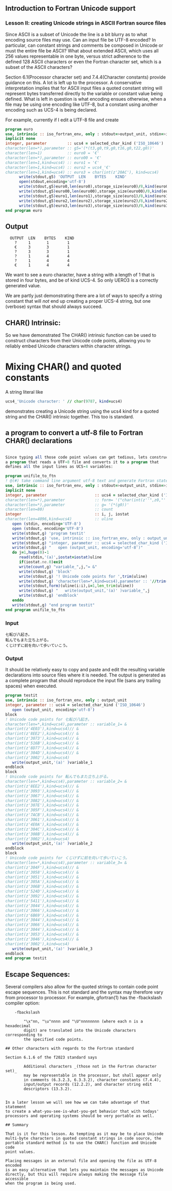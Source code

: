 ## Introduction to Fortran Unicode support
### Lesson II: creating Unicode strings in ASCII Fortran source files

Since ASCII is a subset of Unicode the line is a bit blurry as to what
encoding source files may use. Can an input file be UTF-8 encoded?
In particular, can constant strings and comments be composed in Unicode
or must the entire file be ASCII? What about extended ASCII, which uses
all 256 values representable in one byte, versus strict adherence to
the defined 128 ASCII characters or even the Fortran character set,
which is a subset of the ASCII characters?

Section 6.1(Processor character set) and 7.4.4(Character constants)
provide guidance on this. A lot is left up to the processor. A conservative
interpretation implies that for ASCII input files a quoted constant string
will represent bytes transferred directly to the variable or constant
value being defined. What is left in question is what encoding ensues
otherwise, when a file may be using one encoding like UTF-8, but a
constant using another encoding such as UCS-4 is being declared.

For example, currently if I edit a UTF-8 file and create
```fortran
program euro
use, intrinsic :: iso_fortran_env, only : stdout=>output_unit, stdin=>input_unit
implicit none
integer, parameter         :: ucs4 = selected_char_kind ('ISO_10646')
character(len=*),parameter :: g5='(*(t3,g0,t9,g0,t16,g0,t22,g0))'
character(len=1)           :: euro0 = '€'
character(len=*),parameter :: euro00 = '€'
character(len=1,kind=ucs4) :: euro1 = '€'
character(len=1,kind=ucs4) :: euro2 = ucs4_'€'
character(len=1,kind=ucs4) :: euro3 = char(int(z'20AC'), kind=ucs4)
      write(stdout,g5) 'OUTPUT  LEN    BYTES    KIND'
      open(stdout,encoding='utf-8')
      write(stdout,g5)euro0,len(euro0),storage_size(euro0)/8,kind(euro0)
      write(stdout,g5)euro00,len(euro00),storage_size(euro00)/8,kind(euro00)
      write(stdout,g5)euro1,len(euro1),storage_size(euro1)/8,kind(euro1)
      write(stdout,g5)euro2,len(euro2),storage_size(euro2)/8,kind(euro2)
      write(stdout,g5)euro3,len(euro3),storage_size(euro3)/8,kind(euro3)
end program euro
```
## Output

```text
  OUTPUT  LEN    BYTES    KIND
    ?     1       1        1
    €     3       3        1
    ?     3       3        1
    ?     1       4        4
    ?     1       4        4
    €     1       4        4
```
We want to see a euro character, have a string with a length of 1
that is stored in four bytes, and be of kind UCS-4. So only UERO3
is a correctly generated value.

We are partly just demonstrating there are a lot of ways to specify
a string constant that will _not_ end up creating a proper UCS-4
string, but one (verbose) syntax that should always succeed.

## CHAR() Intrinsic:

So we have demonstrated The CHAR() intrinsic function can be used to
construct characters from their Unicode code points, allowing you to
reliably embed Unicode characters within character strings.

# Mixing CHAR() and quoted constants

A string literal like
```fortran
ucs4_'Unicode character: ' // char(9787, kind=ucs4)
```
demonstrates creating a Unicode string using the ucs4 kind for a quoted
string and the CHAR() intrinsic together. This too is standard.

## a program to convert a utf-8 file to Fortran CHAR() declarations
```fortran

Since typing all those code point values can get tedious, lets construct
a program that reads a UTF-8 file and converts it to a program that
defines all the input lines as UCS-4 variables:

program unifile_to_ftn
! @(#) take command line argument utf-8 text and generate Fortran statement that represents the string as char(3f) calls
use, intrinsic :: iso_fortran_env, only : stdout=>output_unit, stdin=>input_unit
implicit none
integer, parameter                     :: ucs4 = selected_char_kind ('ISO_10646')
character(len=*),parameter             :: form= '("char(int(z''",z0,"''),kind=ucs4)":,"// &")'
character(len=*),parameter             :: g= '(*(g0))'
character(len=80)                      :: count
integer                                :: i, j, iostat
character(len=4096,kind=ucs4)          :: uline
   open (stdin, encoding='UTF-8')
   open (stdout, encoding='UTF-8')
   write(stdout,g) 'program testit'
   write(stdout,g) 'use, intrinsic :: iso_fortran_env, only : output_unit'
   write(stdout,g) "integer, parameter :: ucs4 = selected_char_kind ('ISO_10646')"
   write(stdout,g) "   open (output_unit, encoding='utf-8')"
   do j=1,huge(0)-1
      read(stdin,'(a)',iostat=iostat)uline
      if(iostat.ne.0)exit
      write(count,g) "variable_",j,"= &"
      write(stdout,g) 'block'
      write(stdout,g) '! Unicode code points for ',trim(uline)
      write(stdout,g) 'character(len=*,kind=ucs4),parameter :: '//trim(count)
      write(stdout,form)(uline(i:i),i=1,len_trim(uline))
      write(stdout,g) "   write(output_unit,'(a)' )variable_",j
      write(stdout,g) 'endblock'
   enddo
   write(stdout,g) "end program testit"
end program unifile_to_ftn
```
### Input
```text
七転び八起き。
転んでもまた立ち上がる。
くじけずに前を向いて歩いていこう。
```
### Output

It should be relatively easy to copy and paste and edit the resulting
variable declarations into source files where it is needed. The output
is generated as a complete program that should reproduce the input file
(sans any trailing spaces) when executed.

```fortran
program testit
use, intrinsic :: iso_fortran_env, only : output_unit
integer, parameter :: ucs4 = selected_char_kind ('ISO_10646')
   open (output_unit, encoding='utf-8')
block
! Unicode code points for 七転び八起き。
character(len=*,kind=ucs4),parameter :: variable_1= &
char(int(z'4E03'),kind=ucs4)// &
char(int(z'8EE2'),kind=ucs4)// &
char(int(z'3073'),kind=ucs4)// &
char(int(z'516B'),kind=ucs4)// &
char(int(z'8D77'),kind=ucs4)// &
char(int(z'304D'),kind=ucs4)// &
char(int(z'3002'),kind=ucs4)
   write(output_unit,'(a)' )variable_1
endblock
block
! Unicode code points for 転んでもまた立ち上がる。
character(len=*,kind=ucs4),parameter :: variable_2= &
char(int(z'8EE2'),kind=ucs4)// &
char(int(z'3093'),kind=ucs4)// &
char(int(z'3067'),kind=ucs4)// &
char(int(z'3082'),kind=ucs4)// &
char(int(z'307E'),kind=ucs4)// &
char(int(z'305F'),kind=ucs4)// &
char(int(z'7ACB'),kind=ucs4)// &
char(int(z'3061'),kind=ucs4)// &
char(int(z'4E0A'),kind=ucs4)// &
char(int(z'304C'),kind=ucs4)// &
char(int(z'308B'),kind=ucs4)// &
char(int(z'3002'),kind=ucs4)
   write(output_unit,'(a)' )variable_2
endblock
block
! Unicode code points for くじけずに前を向いて歩いていこう。
character(len=*,kind=ucs4),parameter :: variable_3= &
char(int(z'304F'),kind=ucs4)// &
char(int(z'3058'),kind=ucs4)// &
char(int(z'3051'),kind=ucs4)// &
char(int(z'305A'),kind=ucs4)// &
char(int(z'306B'),kind=ucs4)// &
char(int(z'524D'),kind=ucs4)// &
char(int(z'3092'),kind=ucs4)// &
char(int(z'5411'),kind=ucs4)// &
char(int(z'3044'),kind=ucs4)// &
char(int(z'3066'),kind=ucs4)// &
char(int(z'6B69'),kind=ucs4)// &
char(int(z'3044'),kind=ucs4)// &
char(int(z'3066'),kind=ucs4)// &
char(int(z'3044'),kind=ucs4)// &
char(int(z'3053'),kind=ucs4)// &
char(int(z'3046'),kind=ucs4)// &
char(int(z'3002'),kind=ucs4)
   write(output_unit,'(a)' )variable_3
endblock
end program testit
```
## Escape Sequences:

Several compilers also allow for the quoted strings to contain code point
escape sequences. This is not standard and the syntax may therefore vary
from processor to processor. For example, gfortran(1) has the -fbackslash
compiler option:
```text
    -fbackslash

        "\x"nn, "\u"nnnn and "\U"nnnnnnnn (where each n is a hexadecimal
        digit) are translated into the Unicode characters corresponding to
        the specified code points.

## Other characters with regards to the Fortran standard

Section 6.1.6 of the f2023 standard says

        Additional characters _(those not in the Fortran character set)_
        may be representable in the processor, but shall appear only
        in comments (6.3.2.3, 6.3.3.2), character constants (7.4.4),
        input/output records (12.2.2), and character string edit
        descriptors (13.3.2).


In a later lesson we will see how we can take advantage of that statement
to create a what-you-see-is-what-you-get behavior that with todays'
processors and operating systems should be very portable as well.

## Summary

That is it for this lesson. As tempting as it may be to place Unicode
multi-byte characters in quoted constant strings in code source, the
portable standard method is to use the CHAR() function and Unicode code
point values.

Placing messages in an external file and opening the file as UTF-8 encoded
is an easy alternative that lets you maintain the messages as Unicode
directly, but this will require always making the message file accessible
when the program is being used.

